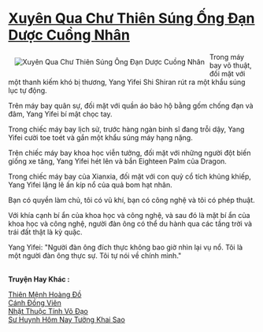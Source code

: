 <a href="https://truyentiki.com/xuyen-qua-chu-thien-sung-ong-dan-duoc-cuong-nhan.31976/" title="Xuyên Qua Chư Thiên Súng Ống Đạn Dược Cuồng Nhân"><h1>Xuyên Qua Chư Thiên Súng Ống Đạn Dược Cuồng Nhân</h1></a><div style="display:table"><img align="right" style="float: left; padding: 10px;" src="https://truyentiki.com/a/img/str/src/31976.jpg" alt="Xuyên Qua Chư Thiên Súng Ống Đạn Dược Cuồng Nhân">Trong máy bay võ thuật, đối mặt với một thanh kiếm khó bị thương, Yang Yifei Shi Shiran rút ra một khẩu súng lục tự động. <p></p> Trên máy bay quân sự, đối mặt với quần áo bảo hộ bằng gốm chống đạn và đâm, Yang Yifei bí mật chọc tay. <p></p> Trong chiếc máy bay lịch sử, trước hàng ngàn binh sĩ đang trỗi dậy, Yang Yifei cười toe toét và gắn một khẩu súng máy hạng nặng. <p></p> Trên chiếc máy bay khoa học viễn tưởng, đối mặt với những người đột biến giống xe tăng, Yang Yifei hét lên và bắn Eighteen Palm của Dragon. <p></p> Trong chiếc máy bay của Xianxia, ​​đối mặt với con quỷ cổ tích khủng khiếp, Yang Yifei lặng lẽ ấn kíp nổ của quả bom hạt nhân. <p></p> Bạn có quyền làm chủ, tôi có vũ khí, bạn có công nghệ và tôi có phép thuật. <p></p> Với khía cạnh bí ẩn của khoa học và công nghệ, và sau đó là mặt bí ẩn của khoa học và công nghệ, người đàn ông có thể du hành qua các tầng trời và trái đất thật là kỳ quặc. <p></p> Yang Yifei: "Người đàn ông đích thực không bao giờ nhìn lại vụ nổ. Tôi là một người đàn ông thực sự. Tôi tự nói về chính mình."</div><p><br><b>Truyện Hay Khác :</b></p><a href="https://truyentiki.com/thien-menh-hoang-do.31975/" alt="Thiên Mệnh Hoàng Đồ">Thiên Mệnh Hoàng Đồ</a><br/><a href="https://wikitruyen.wordpress.com/2020/06/23/canh-dong-vien/" alt="Cánh Đồng Viên">Cánh Đồng Viên</a><br/><a href="https://github.com/nownovels/top500/tree/master/truyenhay/33680/" alt="Nhặt Thuộc Tính Võ Đạo">Nhặt Thuộc Tính Võ Đạo</a><br/><a href="https://github.com/nownovels/top500/tree/master/truyenhay/33517/" alt="Sư Huynh Hôm Nay Tưởng Khai Sao">Sư Huynh Hôm Nay Tưởng Khai Sao</a><br/>